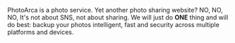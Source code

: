 PhotoArca is a photo service. Yet another photo sharing website? NO, NO, NO, It's not about SNS, not about sharing. We will just do **ONE** thing and will do best: backup your photos intelligent, fast and security across multiple platforms and devices.